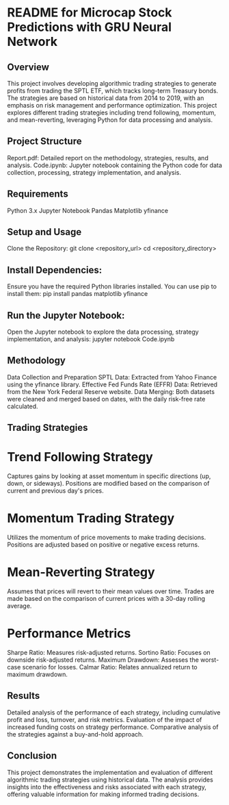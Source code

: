 # README for Microcap Stock Predictions with GRU Neural Network

## Overview

This project involves developing algorithmic trading strategies to generate profits from trading the SPTL ETF, which tracks long-term Treasury bonds. The strategies are based on historical data from 2014 to 2019, with an emphasis on risk management and performance optimization. This project explores different trading strategies including trend following, momentum, and mean-reverting, leveraging Python for data processing and analysis.

## Project Structure

Report.pdf: Detailed report on the methodology, strategies, results, and analysis.
Code.ipynb: Jupyter notebook containing the Python code for data collection, processing, strategy implementation, and analysis.

## Requirements

Python 3.x
Jupyter Notebook
Pandas
Matplotlib
yfinance

## Setup and Usage

Clone the Repository:
git clone <repository_url>
cd <repository_directory>

## Install Dependencies:
Ensure you have the required Python libraries installed. You can use pip to install them:
pip install pandas matplotlib yfinance

## Run the Jupyter Notebook:
Open the Jupyter notebook to explore the data processing, strategy implementation, and analysis:
jupyter notebook Code.ipynb

## Methodology

Data Collection and Preparation
SPTL Data: Extracted from Yahoo Finance using the yfinance library.
Effective Fed Funds Rate (EFFR) Data: Retrieved from the New York Federal Reserve website.
Data Merging: Both datasets were cleaned and merged based on dates, with the daily risk-free rate calculated.

## Trading Strategies

# Trend Following Strategy
Captures gains by looking at asset momentum in specific directions (up, down, or sideways).
Positions are modified based on the comparison of current and previous day's prices.

# Momentum Trading Strategy
Utilizes the momentum of price movements to make trading decisions.
Positions are adjusted based on positive or negative excess returns.

# Mean-Reverting Strategy
Assumes that prices will revert to their mean values over time.
Trades are made based on the comparison of current prices with a 30-day rolling average.

# Performance Metrics
Sharpe Ratio: Measures risk-adjusted returns.
Sortino Ratio: Focuses on downside risk-adjusted returns.
Maximum Drawdown: Assesses the worst-case scenario for losses.
Calmar Ratio: Relates annualized return to maximum drawdown.

## Results
Detailed analysis of the performance of each strategy, including cumulative profit and loss, turnover, and risk metrics.
Evaluation of the impact of increased funding costs on strategy performance.
Comparative analysis of the strategies against a buy-and-hold approach.

## Conclusion
This project demonstrates the implementation and evaluation of different algorithmic trading strategies using historical data. The analysis provides insights into the effectiveness and risks associated with each strategy, offering valuable information for making informed trading decisions.
